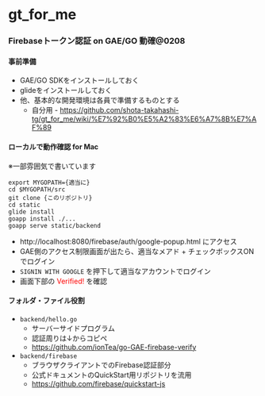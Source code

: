 
# gt_for_me

### Firebaseトークン認証 on GAE/GO 動確@0208

#### 事前準備

* GAE/GO SDKをインストールしておく
* glideをインストールしておく
* 他、基本的な開発環境は各員で準備するものとする
	* 自分用 - https://github.com/shota-takahashi-tg/gt_for_me/wiki/%E7%92%B0%E5%A2%83%E6%A7%8B%E7%AF%89

#### ローカルで動作確認 for Mac
※一部雰囲気で書いています
```
export MYGOPATH={適当に}
cd $MYGOPATH/src
git clone {このリポジトリ}
cd static
glide install
goapp install ./...
goapp serve static/backend
```

* http://localhost:8080/firebase/auth/google-popup.html にアクセス
* GAE側のアクセス制限画面が出たら、適当なメアド + チェックボックスONでログイン
* `SIGNIN WITH GOOGLE` を押下して適当なアカウントでログイン
* 画面下部の <span style="color:red">Verified!</span> を確認

#### フォルダ・ファイル役割
* `backend/hello.go`
	* サーバーサイドプログラム
	* 認証周りは↓からコピペ
	* https://github.com/ionTea/go-GAE-firebase-verify
* `backend/firebase`
	* ブラウザクライアントでのFirebase認証部分
	* 公式ドキュメントのQuickStart用リポジトリを流用
	* https://github.com/firebase/quickstart-js